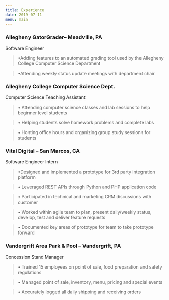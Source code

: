 ```yaml
---
title: Experience
date: 2019-07-11
menu: main
---
```


### Allegheny GatorGrader– Meadville, PA
Software Engineer

> •Adding features to an automated grading tool used by the Allegheny College Computer Science Department

> •Attending weekly status update meetings with department chair


### Allegheny College Computer Science Dept.
Computer Science Teaching Assistant

>• Attending computer science classes and lab sessions to help beginner level students

>• Helping students solve homework problems and complete labs

>• Hosting office hours and organizing group study sessions for students


### Vital Digital – San Marcos, CA
Software Engineer Intern

>•Designed and implemented a prototype for 3rd party integration platform

>• Leveraged REST APIs through Python and PHP application code

>• Participated in technical and marketing CRM discussions with customer

>• Worked within agile team to plan, present daily/weekly status, develop, test and deliver feature requests

>• Documented key areas of prototype for team to take prototype forward


### Vandergrift Area Park & Pool – Vandergrift, PA
Concession Stand Manager

>• Trained 15 employees on point of sale, food preparation and safety regulations

>• Managed point of sale, inventory, menu, pricing and special events

>• Accurately logged all daily shipping and receiving orders
